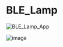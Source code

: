 # BLE_Lamp
![BLE_Lamp_App](https://user-images.githubusercontent.com/79474454/120360689-e0241280-c2bd-11eb-9c2c-5a0c415dc071.jpg)

![image](https://user-images.githubusercontent.com/79474454/120360557-ba970900-c2bd-11eb-9cbd-660b58b314d9.png)
